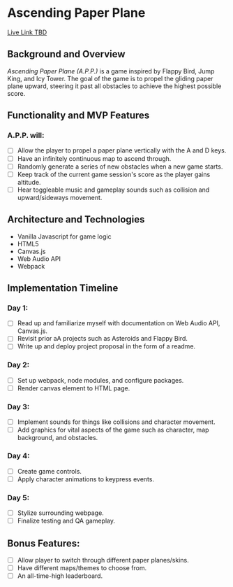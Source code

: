# Ascending Paper Plane
[Live Link TBD](#)

## Background and Overview

<i>Ascending Paper Plane (A.P.P.)</i> is a game inspired by Flappy Bird, Jump King, and Icy Tower. The goal of the game is to propel the gliding paper plane upward, steering it past all obstacles to achieve the highest possible score.

## Functionality and MVP Features
### A.P.P. will: 
- [ ] Allow the player to propel a paper plane vertically with the A and D keys.
- [ ] Have an infinitely continuous map to ascend through.
- [ ] Randomly generate a series of new obstacles when a new game starts.
- [ ] Keep track of the current game session's score as the player gains altitude.
- [ ] Hear toggleable music and gameplay sounds such as collision and upward/sideways movement.

## Architecture and Technologies
* Vanilla Javascript for game logic
* HTML5 
* Canvas.js
* Web Audio API
* Webpack 

## Implementation Timeline
### Day 1: 
- [ ] Read up and familiarize myself with documentation on Web Audio API, Canvas.js.
- [ ] Revisit prior aA projects such as Asteroids and Flappy Bird.
- [ ] Write up and deploy project proposal in the form of a readme.

### Day 2: 
- [ ] Set up webpack, node modules, and configure packages.
- [ ] Render canvas element to HTML page.

### Day 3: 
- [ ] Implement sounds for things like collisions and character movement.
- [ ] Add graphics for vital aspects of the game such as character, map background, and obstacles.

### Day 4: 
- [ ] Create game controls.
- [ ] Apply character animations to keypress events.

### Day 5: 
- [ ] Stylize surrounding webpage.
- [ ] Finalize testing and QA gameplay.

## Bonus Features: 
- [ ] Allow player to switch through different paper planes/skins.
- [ ] Have different maps/themes to choose from.
- [ ] An all-time-high leaderboard.